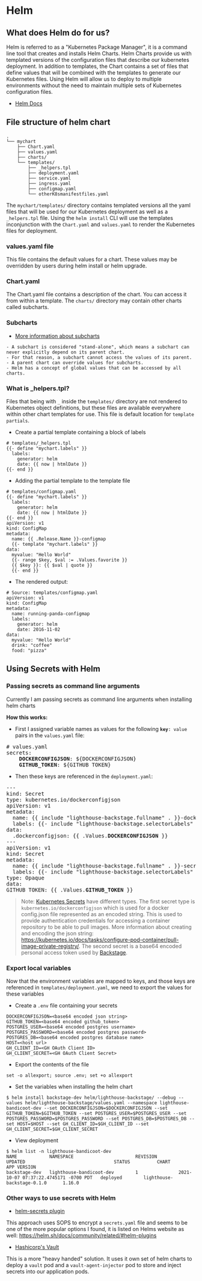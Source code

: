 # Helm

## What does Helm do for us?
Helm is referred to as a "Kubernetes Package Manager", it is a command line tool that creates and installs Helm Charts. Helm Charts provide us with templated versions of the configuration files that describe our kubernetes deployment. In addition to templates, the Chart contains a set of files that define values that will be combined with the templates to generate our Kubernetes files. Using Helm will allow us to deploy to multiple environments without the need to maintain multiple sets of Kubernetes configuration files.

- [Helm Docs](https://helm.sh/docs/chart_template_guide/getting_started/)
## File structure of helm chart
```
.
└── mychart
    ├── Chart.yaml
    ├── values.yaml
    ├── charts/
    └── templates/
        ├── _helpers.tpl
        ├── deployment.yaml
        ├── service.yaml
        ├── ingress.yaml
        ├── configmap.yaml
        └── otherK8smanifestfiles.yaml
```

The `mychart/templates/` directory contains templated versions all the yaml files that will be used for our Kubernetes deployment as well as a `_helpers.tpl` file. Using the `helm install` CLI will use the templates inconjunction with the `Chart.yaml` and `values.yaml` to render the Kubernetes files for deployment.

### values.yaml file
This file contains the default values for a chart. These values may be overridden by users during helm install or helm upgrade.
### Chart.yaml
The Chart.yaml file contains a description of the chart. You can access it from within a template. The `charts/` directory may contain other charts called subcharts. 
### Subcharts
- [More information about subcharts](https://helm.sh/docs/chart_template_guide/subcharts_and_globals/)
```
- A subchart is considered "stand-alone", which means a subchart can never explicitly depend on its parent chart.
- For that reason, a subchart cannot access the values of its parent.
- A parent chart can override values for subcharts.
- Helm has a concept of global values that can be accessed by all charts.
```

### What is _helpers.tpl?
Files that being with `_` inside the `templates/` directory are not rendered to Kubernetes object definitions, but these files are available everywhere within other chart templates for use. This file is default location for `template partials`. 

- Create a partial template containing a block of labels
```
# templates/_helpers.tpl
{{- define "mychart.labels" }}
  labels:
    generator: helm
    date: {{ now | htmlDate }}
{{- end }}
```
- Adding the partial template to the template file
```
# templates/configmap.yaml
{{- define "mychart.labels" }}
  labels:
    generator: helm
    date: {{ now | htmlDate }}
{{- end }}
apiVersion: v1
kind: ConfigMap
metadata:
  name: {{ .Release.Name }}-configmap
  {{- template "mychart.labels" }}
data:
  myvalue: "Hello World"
  {{- range $key, $val := .Values.favorite }}
  {{ $key }}: {{ $val | quote }}
  {{- end }}
```
- The rendered output:
```
# Source: templates/configmap.yaml
apiVersion: v1
kind: ConfigMap
metadata:
  name: running-panda-configmap
  labels:
    generator: helm
    date: 2016-11-02
data:
  myvalue: "Hello World"
  drink: "coffee"
  food: "pizza"
```
## Using Secrets with Helm

### Passing secrets as command line arguments
Currently I am passing secrets as command line arguments when installing helm charts

**How this works:**
- First I assigned variable names as values for the following <code><b>key</b>: value</code> pairs in the `values.yaml` file:

<pre>
# values.yaml
secrets:
    <b>DOCKERCONFIGJSON</b>: ${DOCKERCONFIGJSON}
    <b>GITHUB_TOKEN</b>: ${GITHUB_TOKEN}
</pre>

- Then these keys are referenced in the `deployment.yaml`:
<pre>
---
kind: Secret
type: kubernetes.io/dockerconfigjson
apiVersion: v1
metadata:
  name: {{ include "lighthouse-backstage.fullname" . }}-dockerconfigjson-ghpkgs
  labels: {{- include "lighthouse-backstage.selectorLabels" . | nindent 8 }}
data:
  .dockerconfigjson: {{ .Values.<b>DOCKERCONFIGJSON</b> }}
---
apiVersion: v1
kind: Secret
metadata:
  name: {{ include "lighthouse-backstage.fullname" . }}-secrets
  labels: {{- include "lighthouse-backstage.selectorLabels" . | nindent 8 }}
type: Opaque
data:
GITHUB_TOKEN: {{ .Values.<b>GITHUB_TOKEN</b> }}
</pre>
> Note: [Kubernetes Secrets](https://kubernetes.io/docs/concepts/configuration/secret/) have different types. The first secret type is `kubernetes.io/dockerconfigjson` which is used for a docker config.json file represented as an encoded string. This is used to provide authentication credentials for accessing a container repository to be able to pull images. More information about creating and encoding the json string: https://kubernetes.io/docs/tasks/configure-pod-container/pull-image-private-registry/. The second secret is a base64 encoded personal access token used by [Backstage](https://backstage.io/docs/deployment/k8s#creating-the-backstage-instance). 

### Export local variables
Now that the environment variables are mapped to keys, and those keys are referenced in `templates/deployment.yaml`, we need to export the values for these variables
- Create a `.env` file containing your secrets
```
DOCKERCONFIGJSON=<base64 encoded json string>
GITHUB_TOKEN=<base64 encoded github_token>
POSTGRES_USER=<base64 encoded postgres username>
POSTGRES_PASSWORD=<base64 encoded postgres password>
POSTGRES_DB=<base64 encoded postgres database name>
HOST=<host url>
GH_CLIENT_ID=<GH OAuth Client ID>
GH_CLIENT_SECRET=<GH OAuth Client Secret>
```
- Export the contents of the file
```
set -o allexport; source .env; set +o allexport
```
- Set the variables when installing the helm chart
```
$ helm install backstage-dev helm/lighthouse-backstage/ --debug --values helm/lighthouse-backstage/values.yaml --namespace lighthouse-bandicoot-dev --set DOCKERCONFIGJSON=$DOCKERCONFIGJSON --set GITHUB_TOKEN=$GITHUB_TOKEN --set POSTGRES_USER=$POSTGRES_USER --set POSTGRES_PASSWORD=$POSTGRES_PASSWORD --set POSTGRES_DB=$POSTGRES_DB --set HOST=$HOST --set GH_CLIENT_ID=$GH_CLIENT_ID --set GH_CLIENT_SECRET=$GH_CLIENT_SECRET
```
- View deployment
```
$ helm list -n lighthouse-bandicoot-dev
NAME            NAMESPACE                       REVISION        UPDATED                                 STATUS          CHART                           APP VERSION
backstage-dev   lighthouse-bandicoot-dev        1               2021-10-07 07:37:22.4745171 -0700 PDT   deployed        lighthouse-backstage-0.1.0      1.16.0
```

### Other ways to use secrets with Helm 

- [helm-secrets plugin](https://github.com/jkroepke/helm-secrets)

This approach uses SOPS to encrypt a `secrets.yaml` file and seems to be one of the more popular options I found, it is listed on Helms website as well: https://helm.sh/docs/community/related/#helm-plugins

- [Hashicorp's Vault](https://learn.hashicorp.com/tutorials/vault/kubernetes-sidecar)

This is a more "heavy handed" solution. It uses it own set of helm charts to deploy a `vault` pod and a `vault-agent-injector` pod to store and inject secrets into our application pods.